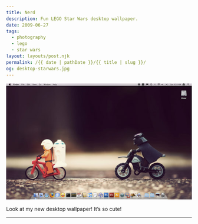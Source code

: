 ```yaml
---
title: Nerd
description: Fun LEGO Star Wars desktop wallpaper.
date: 2009-06-27
tags: 
  - photography
  - lego
  - star wars
layout: layouts/post.njk
permalink: /{{ date | pathDate }}/{{ title | slug }}/
og: desktop-starwars.jpg
---
```


![LEGO minifigs of Luke Skywalker and R2-D2 being chased by Darth Vader on bikes](/img/desktop-starwars.jpg)

Look at my new desktop wallpaper! It’s so cute!

---
